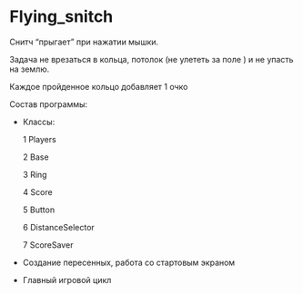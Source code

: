 # Flying_snitch
Снитч “прыгает” при нажатии мышки.

Задача не врезаться в кольца, потолок (не улететь за поле ) и не упасть на землю.

Каждое пройденное кольцо добавляет 1 очко

Состав программы:

   * Классы:

     1 Players

     2 Base

     3 Ring

     4 Score

     5 Button 

     6 DistanceSelector

     7 ScoreSaver

   * Создание пересенных, работа со стартовым экраном
   * Главный игровой цикл

